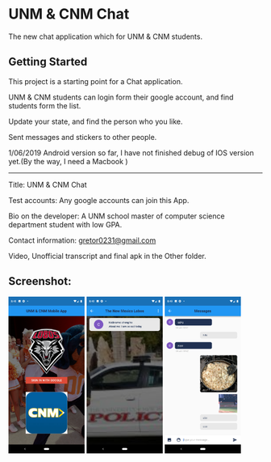 # UNM & CNM Chat

The new chat application which for UNM & CNM students.

## Getting Started

This project is a starting point for a Chat application.

UNM & CNM students can login form their google account, and find students form the list.

Update your state, and find the person who you like.

Sent messages and stickers to other people.


1/06/2019 Android version so far, I have not finished debug of IOS version yet.(By the way, I need a Macbook )


*****************************************************************************************

Title: UNM & CNM Chat

Test accounts: Any google accounts can join this App.

Bio on the developer: A UNM school master of computer science department student with low GPA.

Contact information: gretor0231@gmail.com

Video, Unofficial transcript and final apk in the Other folder.

## Screenshot:

<img src="https://github.com/gretor0231/UNM-mobile-app/blob/master/Others/login.png" height="30%" width="30%">
<img src="https://github.com/gretor0231/UNM-mobile-app/blob/master/Others/list.png" height="30%" width="30%">
<img src="https://github.com/gretor0231/UNM-mobile-app/blob/master/Others/messages.png" height="30%" width="30%">
